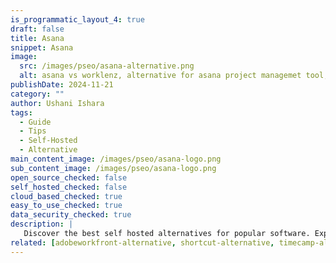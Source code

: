 ```yaml
---
is_programmatic_layout_4: true
draft: false
title: Asana
snippet: Asana
image:
  src: /images/pseo/asana-alternative.png
  alt: asana vs worklenz, alternative for asana project managemet tool, task management, resource management, productivity, self-hosted
publishDate: 2024-11-21
category: ""
author: Ushani Ishara
tags:
  - Guide
  - Tips
  - Self-Hosted
  - Alternative
main_content_image: /images/pseo/asana-logo.png
sub_content_image: /images/pseo/asana-logo.png
open_source_checked: false
self_hosted_checked: false
cloud_based_checked: true
easy_to_use_checked: true
data_security_checked: true
description: |
   Discover the best self hosted alternatives for popular software. Explore our comprehensive guides and find the perfect solution for your needs today.
related: [adobeworkfront-alternative, shortcut-alternative, timecamp-alternative, celoxis-alternative]
---
```

